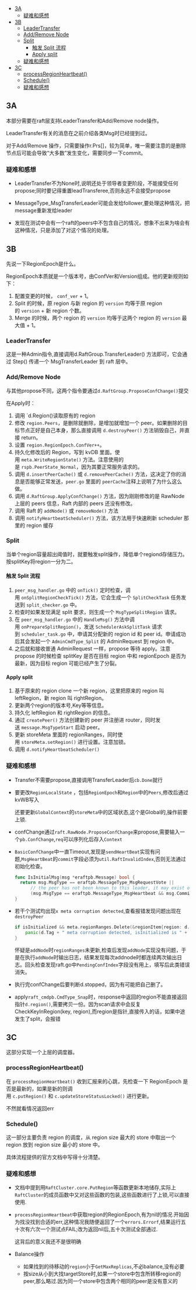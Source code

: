 - [3A](#3a)
  - [疑难和感想](#疑难和感想)
- [3B](#3b)
  - [LeaderTransfer](#leadertransfer)
  - [Add/Remove Node](#addremove-node)
  - [Split](#split)
    - [触发 Split 流程](#触发-split-流程)
    - [Apply split](#apply-split)
  - [疑难和感想](#疑难和感想-1)
- [3C](#3c)
  - [processRegionHeartbeat()](#processregionheartbeat)
  - [Schedule()](#schedule)
  - [疑难和感想](#疑难和感想-2)

## 3A

本部分需要在raft层支持LeaderTransfer和Add/Remove node操作。

LeaderTransfer有关的消息在之前介绍各类Msg时已经提到过。

对于Add/Remove 操作，只需要操作r.Prs[]，较为简单，唯一需要注意的是删除节点后可能会导致“大多数”发生变化，需要同步一下commit。

### 疑难和感想

- LeaderTransfer不为None时,说明还处于领导者变更阶段，不能接受任何propose;同时要记得重置leadTransferee,否则永远不会接受propose

- MessageType_MsgTransferLeader可能会发给follower,要处理这种情况，把message重新发给leader

- 发现在测试中会有一个raft的peers中不包含自己的情况，想象不出来为啥会有这种情况，只是添加了对这个情况的处理。

## 3B

先说一下RegionEpoch是什么。

RegionEpoch本质就是一个版本号，由ConfVer和Version组成。他的更新规则如下：

1. 配置变更的时候， `conf_ver` + 1。
2. Split 的时候，原 region 与新 region 的 `version` 均等于原 region 的 `version` + 新 region 个数。
3. Merge 的时候，两个 region 的 `version` 均等于这两个 region 的 `version` 最大值 + 1。

### LeaderTransfer

这是一种Admin指令,直接调用d.RaftGroup.TransferLeader() 方法即可，它会通过 Step() 传递一个 MsgTransferLeader 到 raft 层中。

### Add/Remove Node

与其他propose不同，这两个指令要通过`d.RaftGroup.ProposeConfChange()`提交

在Apply时：

1. 调用 `d.Region()读取原有的 region
2. 修改 `region.Peers`，是删除就删除，是增加就增加一个 peer。如果删除的目标节点正好是自己本身，那么直接调用 `d.destroyPeer()` 方法销毁自己，并直接 return。
3. 设置 `region.RegionEpoch.ConfVer++`。
4. 持久化修改后的 Region，写到 kvDB 里面。使用 `meta.WriteRegionState()` 方法。注意使用的是 `rspb.PeerState_Normal`，因为其要正常服务请求的。
5. 调用 `d.insertPeerCache()` 或 `d.removePeerCache()` 方法，这决定了你的消息是否能够正常发送，`peer.go` 里面的 `peerCache`注释上说明了为什么这么做。
6. 调用 `d.RaftGroup.ApplyConfChange()` 方法，因为刚刚修改的是 RawNode 上层的 peers 信息，Raft 内部的 peers 还没有修改。
7. 调用 Raft 的 `addNode()` 或 `removeNode()` 方法
8. 调用 `notifyHeartbeatScheduler()` 方法，该方法用于快速刷新 scheduler 那里的 region 缓存

### Split

当单个region容量超出阈值时，就要触发split操作，降低单个regiond存储压力。按splitKey将region一分为二。

#### 触发 Split 流程

1. `peer_msg_handler.go` 中的 `onTick()` 定时检查，调用 `onSplitRegionCheckTick()` 方法，它会生成一个 `SplitCheckTask` 任务发送到 `split_checker.go` 中。
2. 检查时如果发现满足 split 要求，则生成一个 `MsgTypeSplitRegion` 请求。
3. 在 `peer_msg_handler.go` 中的 `HandleMsg()` 方法中调用 `onPrepareSplitRegion()`，发送 `SchedulerAskSplitTask` 请求到 `scheduler_task.go` 中，申请其分配新的 region id 和 peer id。申请成功后其会发起一个 `AdminCmdType_Split` 的 AdminRequest 到 region 中。
4. 之后就和接收普通 AdminRequest 一样，propose 等待 apply。注意 propose 的时候检查 splitKey 是否在目标 region 中和 regionEpoch 是否为最新，因为目标 region 可能已经产生了分裂。

#### Apply split

1. 基于原来的 region clone 一个新 region，这里把原来的 region 叫 leftRegion，新 region 叫 rightRegion。
2. 更新两个region的版本号,Key等等信息。
3. 持久化 leftRegion 和 rightRegion 的信息。
4. 通过 `createPeer()` 方法创建新的 peer 并注册进 router，同时发送 `message.MsgTypeStart` 启动 peer。
5. 更新 storeMeta 里面的 regionRanges，同时使用 `storeMeta.setRegion()` 进行设置。注意加锁。
6. 调用 `d.notifyHeartbeatScheduler()`

### 疑难和感想

- Transfer不需要propose,直接调用TransferLeader后`cb.Done`就行

- 要更改`RegionLocalState` ，包括`RegionEpoch`和`Region`中的`Peers`,修改后通过kvWB写入
  
  还要更新`GlobalContext`的`storeMeta`中的区域状态,这个是Global的,操作前要上锁.

- confChange通过`raft.RawNode.ProposeConfChange`来propose,需要输入一个`pb.ConfChange`,`req`可以序列化后存入`Context`

- `BasicConfChange`中一直Timeout,发现是`sendHeartBeat`实现有问题,`MsgHeartBeat`的`commit`字段必须为`util.RaftInvalidIndex`,否则无法通过初始化检查。
  
  ```go
  func IsInitialMsg(msg *eraftpb.Message) bool {
  	return msg.MsgType == eraftpb.MessageType_MsgRequestVote ||
  		// the peer has not been known to this leader, it may exist or not.
  		(msg.MsgType == eraftpb.MessageType_MsgHeartbeat && msg.Commit == RaftInvalidIndex)
  }
  ```
  
  

- 若干个测试均出现` x meta corruption detected `,查看报错发现问题出现在`destroyPeer`
  
  ```go
  if isInitialized && meta.regionRanges.Delete(&regionItem{region: d.Region()}) == nil {
      panic(d.Tag + " meta corruption detected, isInitialized is " + strconv.FormatBool(isInitialized))
  }
  ```
  
  怀疑是`addNode`时`regionRanges`未更新,检查后发现`addNode`实现没有问题，于是在执行`addNode`时输出日志，结果发现每次addnode时都连续两次输出日志。回头检查发现raft.go中`PendingConfIndex`字段没有用上，填写后此类错误消失。

- 执行完confChange后要判断d.stopped，因为有可能把自己删了。

- apply`raft_cmdpb.CmdType_Snap`时，response中返回的region不能直接返回指针`d.region()`,需要拷贝一份。因为scan请求中会反复CheckKeyInRegion(key, region),而region是指针,直接传入的话，如果中途发生了split，会报错

## 3C

这部分实现一个上层的调度器。

### processRegionHeartbeat()

在 `processRegionHeartbeat()` 收到汇报来的心跳，先检查一下 RegionEpoch 是否是最新的，如果是新的则调用 `c.putRegion()` 和 `c.updateStoreStatusLocked()` 进行更新。

不然就看情况返回err

### Schedule()

这一部分主要负责 region 的调度，从 region size 最大的 store 中取出一个 region 放到 region size 最小的 store 中。

具体流程提供的官方文档中写得十分清楚。

### 疑难和感想

- 文档中提到用`RaftCluster.core.PutRegion`等函数更新本地储存,实际上`RaftCluster`的成员函数中又对这些函数的包装,这些函数进行了上锁,可以直接使用.

- `processRegionHeartbeat`中获取region的RegionEpoch,有为nil的情况.开始因为找没找到合适的err,这种情况我随便返回了一个`errors.Errorf`,结果运行五十次有六次一个测试点FAIL;改为返回nil后,五十次测试全部通过.
  
  这背后的意义我还不是很明确

- Balance操作
  
  - 如果找到的待移动的`region`小于`GetMaxReplicas`,不必balance,没有必要
  - 按size从小到大找targetStore时,如果一个store中包含所转移region的peer,那么略过.因为同一个store中包含两个相同的peer是没有意义的